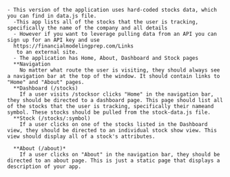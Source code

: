 
    - This version of the application uses hard-coded stocks data, which you can find in data.js file.
      -This app lists all of the stocks that the user is tracking, specifically the name of the company and all details
      - However if you want to leverage pulling data from an API you can sign up for an API key and use 
      https://financialmodelingprep.com/Links
       to an external site.
      - The application has Home, About, Dashboard and Stock pages
      **Navigation
        No matter what route the user is visiting, they should always see a navigation bar at the top of the window. It should contain links to "Home" and "About" pages.
      **Dashboard (/stocks)
        If a user visits /stocksor clicks "Home" in the navigation bar, they should be directed to a dashboard page. This page should list all of the stocks that the user is tracking, specifically their nameand symbol. These stocks should be pulled from the stock-data.js file.
      **Stock (/stocks/:symbol)
        If a user clicks on one of the stocks listed in the Dashboard view, they should be directed to an individual stock show view. This view should display all of a stock's attributes.
     
      **About (/about)*
        If a user clicks on "About" in the navigation bar, they should be directed to an about page. This is just a static page that displays a description of your app.
    
